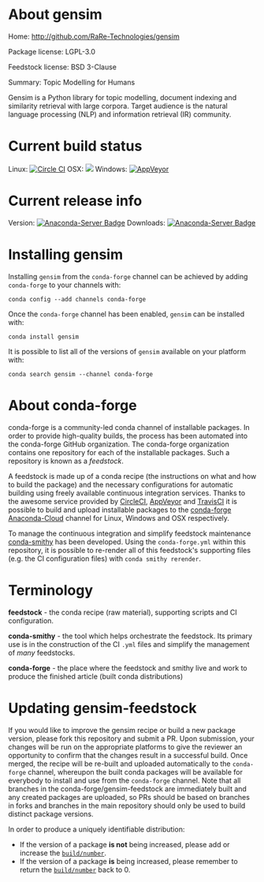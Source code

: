 About gensim
============

Home: http://github.com/RaRe-Technologies/gensim

Package license: LGPL-3.0

Feedstock license: BSD 3-Clause

Summary: Topic Modelling for Humans

Gensim is a Python library for topic modelling, document indexing
and similarity retrieval with large corpora.
Target audience is the natural language processing (NLP)
and information retrieval (IR) community.


Current build status
====================

Linux: [![Circle CI](https://circleci.com/gh/conda-forge/gensim-feedstock.svg?style=shield)](https://circleci.com/gh/conda-forge/gensim-feedstock)
OSX: ![](https://cdn.rawgit.com/conda-forge/conda-smithy/90845bba35bec53edac7a16638aa4d77217a3713/conda_smithy/static/disabled.svg)
Windows: [![AppVeyor](https://ci.appveyor.com/api/projects/status/github/conda-forge/gensim-feedstock?svg=True)](https://ci.appveyor.com/project/conda-forge/gensim-feedstock/branch/master)

Current release info
====================
Version: [![Anaconda-Server Badge](https://anaconda.org/conda-forge/gensim/badges/version.svg)](https://anaconda.org/conda-forge/gensim)
Downloads: [![Anaconda-Server Badge](https://anaconda.org/conda-forge/gensim/badges/downloads.svg)](https://anaconda.org/conda-forge/gensim)

Installing gensim
=================

Installing `gensim` from the `conda-forge` channel can be achieved by adding `conda-forge` to your channels with:

```
conda config --add channels conda-forge
```

Once the `conda-forge` channel has been enabled, `gensim` can be installed with:

```
conda install gensim
```

It is possible to list all of the versions of `gensim` available on your platform with:

```
conda search gensim --channel conda-forge
```


About conda-forge
=================

conda-forge is a community-led conda channel of installable packages.
In order to provide high-quality builds, the process has been automated into the
conda-forge GitHub organization. The conda-forge organization contains one repository
for each of the installable packages. Such a repository is known as a *feedstock*.

A feedstock is made up of a conda recipe (the instructions on what and how to build
the package) and the necessary configurations for automatic building using freely
available continuous integration services. Thanks to the awesome service provided by
[CircleCI](https://circleci.com/), [AppVeyor](http://www.appveyor.com/)
and [TravisCI](https://travis-ci.org/) it is possible to build and upload installable
packages to the [conda-forge](https://anaconda.org/conda-forge)
[Anaconda-Cloud](http://docs.anaconda.org/) channel for Linux, Windows and OSX respectively.

To manage the continuous integration and simplify feedstock maintenance
[conda-smithy](http://github.com/conda-forge/conda-smithy) has been developed.
Using the ``conda-forge.yml`` within this repository, it is possible to re-render all of
this feedstock's supporting files (e.g. the CI configuration files) with ``conda smithy rerender``.


Terminology
===========

**feedstock** - the conda recipe (raw material), supporting scripts and CI configuration.

**conda-smithy** - the tool which helps orchestrate the feedstock.
                   Its primary use is in the construction of the CI ``.yml`` files
                   and simplify the management of *many* feedstocks.

**conda-forge** - the place where the feedstock and smithy live and work to
                  produce the finished article (built conda distributions)


Updating gensim-feedstock
=========================

If you would like to improve the gensim recipe or build a new
package version, please fork this repository and submit a PR. Upon submission,
your changes will be run on the appropriate platforms to give the reviewer an
opportunity to confirm that the changes result in a successful build. Once
merged, the recipe will be re-built and uploaded automatically to the
`conda-forge` channel, whereupon the built conda packages will be available for
everybody to install and use from the `conda-forge` channel.
Note that all branches in the conda-forge/gensim-feedstock are
immediately built and any created packages are uploaded, so PRs should be based
on branches in forks and branches in the main repository should only be used to
build distinct package versions.

In order to produce a uniquely identifiable distribution:
 * If the version of a package **is not** being increased, please add or increase
   the [``build/number``](http://conda.pydata.org/docs/building/meta-yaml.html#build-number-and-string).
 * If the version of a package **is** being increased, please remember to return
   the [``build/number``](http://conda.pydata.org/docs/building/meta-yaml.html#build-number-and-string)
   back to 0.
